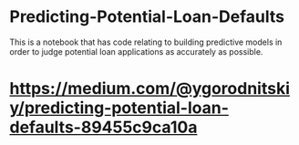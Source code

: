 # Predicting-Potential-Loan-Defaults
This is a notebook that has code relating to building predictive models in order to judge potential loan applications as accurately as possible.

# https://medium.com/@ygorodnitskiy/predicting-potential-loan-defaults-89455c9ca10a
